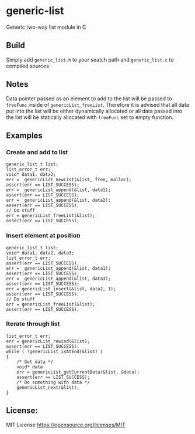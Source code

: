 # generic-list
Generic two-way list module in C

## Build
Simply add `generic_list.h` to your seatch path and `generic_list.c` to compiled sources

## Notes
Data pointer passed as an element to add to the list will be passed to `freeFunc` inside of `genericList_freeList`. Therefore it is advised that all data put into the list will be either dynamically allocated or all data passed into the list will be statically allocated with `freeFunc` set to empty function.

## Examples
### Create and add to list
```
generic_list_t list;
list_error_t err;
void* data1, data2;
err =  genericList_newList(&list, free, malloc);
assert(err == LIST_SUCCESS);
err =  genericList_append(&list, data1);
assert(err == LIST_SUCCESS);
err =  genericList_append(&list, data2);
assert(err == LIST_SUCCESS);
// Do stuff
err = genericList_freeList(&list);
assert(err == LIST_SUCCESS);
```
### Insert element at position
```
generic_list_t list;
void* data1, data2, data3;
list_error_t err;
assert(err == LIST_SUCCESS);
err =  genericList_append(&list, data1);
assert(err == LIST_SUCCESS);
err =  genericList_append(&list, data3);
assert(err == LIST_SUCCESS);
err = genericList_insert(&list, data2, 1);
assert(err == LIST_SUCCESS);
// Do stuff
err = genericList_freeList(&list);
assert(err == LIST_SUCCESS);
```
### Iterate through list
```
list_error_t err;
err = genericList_rewind(&list);
assert(err == LIST_SUCCESS);
while ( !genericList_isAtEnd(&list) )
{
    /* Get data */
    void* data
    err = genericList_getCurrentData(&list, &data);
    assert(err == LIST_SUCCESS);
    /* Do something with data */
    genericList_next(&list);
}
```

## License:
MIT License
https://opensource.org/licenses/MIT
